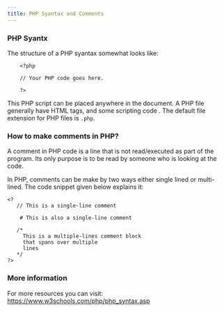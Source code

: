 ```yaml
---
title: PHP Syantax and Comments
---
```


### PHP Syantx

The structure of a PHP syantax somewhat looks like:

```shell
    <?php
    
    // Your PHP code goes here.
    
    ?>
```
This PHP script can be placed anywhere in the document.
A PHP file generally have HTML tags, and some scripting code .
The default file extension for PHP files is `.php`.
 
 ### How to make comments in PHP?
 
A comment in PHP code is a line that is not read/executed as part of the program. Its only purpose is to be read by someone who is looking at the code.

In PHP, comments can be make by two ways either single lined or multi-lined.
The code snippet given below explains it:

```shell
<?
   // This is a single-line comment

    # This is also a single-line comment

   /*
     This is a multiple-lines comment block
     that spans over multiple
     lines
   */
?>
```

### More information

For more resources you can visit: https://www.w3schools.com/php/php_syntax.asp
